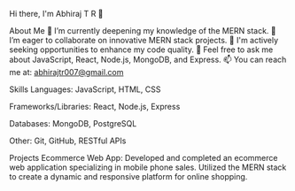 Hi there, I'm Abhiraj T R 👋

About Me
🌱 I’m currently deepening my knowledge of the MERN stack.
👯 I’m eager to collaborate on innovative MERN stack projects.
🤔 I'm actively seeking opportunities to enhance my code quality.
💬 Feel free to ask me about JavaScript, React, Node.js, MongoDB, and Express.
📫 You can reach me at: abhirajtr007@gmail.com

Skills
Languages: JavaScript, HTML, CSS

Frameworks/Libraries: React, Node.js, Express

Databases: MongoDB, PostgreSQL

Other: Git, GitHub, RESTful APIs

Projects
Ecommerce Web App: Developed and completed an ecommerce web application specializing in mobile phone sales. Utilized the MERN stack to create a dynamic and responsive platform for online shopping.
